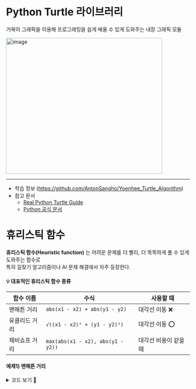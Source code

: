 # Python Turtle 라이브러리
거북이 그래픽을 이용해 프로그래밍을 쉽게 배울 수 있게 도와주는 내장 그래픽 모듈

<img width="428" height="372" alt="image" src="https://github.com/user-attachments/assets/97c0e13a-bb88-4530-84cb-1e5e7b4b71d5" />


---

- 학습 정보 (https://github.com/AntonSangho/Yoenhee_Turtle_Algorithm)
- 참고 문서
  - [Real Python Turtle Guide](https://realpython.com/beginners-guide-python-turtle/)
  - [Python 공식 문서](https://docs.python.org/3/library/turtle.html#turtle.getcanva)
  

# 휴리스틱 함수
**휴리스틱 함수(Heuristic function)** 는 어려운 문제를 더 빨리, 더 똑똑하게 풀 수 있게 도와주는 함수로
<br>
특히 길찾기 알고리즘이나 AI 문제 해결에서 자주 등장한다.

#### 💡 대표적인 휴리스틱 함수 종류

| 함수 이름   | 수식                                | 사용할 때        |
| ------- | --------------------------------- | ------------ |
| 맨해튼 거리  | `abs(x1 - x2) + abs(y1 - y2)`     | 대각선 이동 ❌     |
| 유클리드 거리 | `√((x1 - x2)² + (y1 - y2)²)`      | 대각선 이동 ⭕     |
| 체비쇼프 거리 | `max(abs(x1 - x2), abs(y1 - y2))` | 대각선 비용이 같을 때 |

#### 예제1) 맨해튼 거리
<details>
<summary>코드 보기 🔽</summary>

```python
def manhattan_distance(a, b):
    return abs(a[0] - b[0]) + abs(a[1] - b[1])

start = (-400, -300)
end = (400, 300)

distance = manhattan_distance(start, end)
print("맨해튼 거리:", distance)

```
